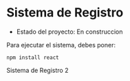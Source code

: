 <h1> Sistema de Registro </h1>

- Estado del proyecto: En construccion

Para ejecutar el sistema, debes poner:

``` npm install react ```

Sistema de Registro 2
